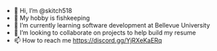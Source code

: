 - 👋 Hi, I’m @skitch518
- 👀 My hobby is fishkeeping
- 🌱 I’m currently learning software development at Bellevue University
- 💞️ I’m looking to collaborate on projects to help build my resume
- 📫 How to reach me https://discord.gg/YjRXeKaERq 

<!---
skitch518/skitch518 is a ✨ special ✨ repository because its `README.md` (this file) appears on your GitHub profile.
You can click the Preview link to take a look at your changes.
--->
